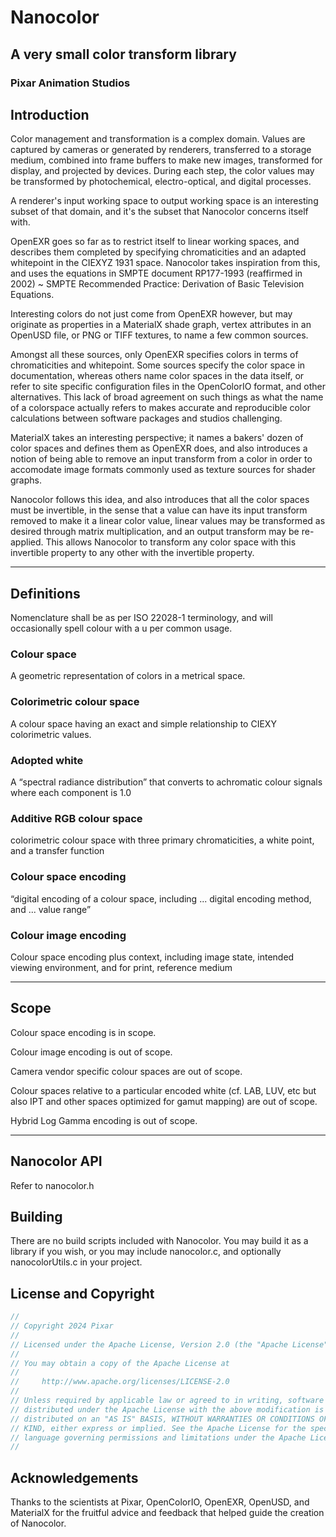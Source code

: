 # Nanocolor

## A very small color transform library

### Pixar Animation Studios

## Introduction

Color management and transformation is a complex domain.
Values are captured by cameras or generated by renderers,
transferred to a storage medium, combined into frame buffers
to make new images, transformed for display, and projected
by devices. During each step, the color values may be
transformed by photochemical, electro-optical, and digital
processes.

A renderer's input working space to output working space is
an interesting subset of that domain, and it's the subset
that Nanocolor concerns itself with.

OpenEXR goes so far as to restrict itself to linear working
spaces, and describes them completed by specifying chromaticities
and an adapted whitepoint in the CIEXYZ 1931 space. Nanocolor
takes inspiration from this, and uses the equations in SMPTE
document RP177-1993 (reaffirmed in 2002) ~ SMPTE Recommended
Practice: Derivation of Basic Television Equations.

Interesting colors do not just come from OpenEXR however, but
may originate as properties in a MaterialX shade graph, vertex
attributes in an OpenUSD file, or PNG or TIFF textures, to
name a few common sources.

Amongst all these sources, only OpenEXR specifies colors in terms
of chromaticities and whitepoint. Some sources specify the color
space in documentation, whereas others name color spaces in the
data itself, or refer to site specific configuration files in
the OpenColorIO format, and other alternatives. This lack of
broad agreement on such things as what the name of a colorspace
actually refers to makes accurate and reproducible color
calculations between software packages and studios challenging.

MaterialX takes an interesting perspective; it names a bakers'
dozen of color spaces and defines them as OpenEXR does, and
also introduces a notion of being able to remove an input transform
from a color in order to accomodate image formats commonly used
as texture sources for shader graphs.

Nanocolor follows this idea, and also introduces that all the
color spaces must be invertible, in the sense that a value can
have its input transform removed to make it a linear color value,
linear values may be transformed as desired through matrix
multiplication, and an output transform may be re-applied. This
allows Nanocolor to transform any color space with this invertible
property to any other with the invertible property.

_____

## Definitions

Nomenclature shall be as per ISO 22028-1 terminology, and will occasionally spell colour with a u per common usage.

### Colour space

A geometric representation of colors in a metrical space.

### Colorimetric colour space

A colour space having an exact and simple relationship to CIEXY colorimetric values.

### Adopted white

A “spectral radiance distribution” that converts to achromatic colour signals where each component is 1.0

### Additive RGB colour space

colorimetric colour space with three primary chromaticities, a white point, and a transfer function

### Colour space encoding

“digital encoding of a colour space, including ... digital encoding method, and ... value range”

### Colour image encoding

Colour space encoding plus context, including image state, intended viewing environment, and for print, reference medium

_____

## Scope

Colour space encoding is in scope.

Colour image encoding is out of scope.

Camera vendor specific colour spaces are out of scope.

Colour spaces relative to a particular encoded white (cf. LAB, LUV, etc but also IPT and other spaces optimized for gamut mapping) are out of scope.

Hybrid Log Gamma encoding is out of scope.

_____

## Nanocolor API

Refer to nanocolor.h

## Building

There are no build scripts included with Nanocolor. You may build
it as a library if you wish, or you may include nanocolor.c,
and optionally nanocolorUtils.c in your project.

## License and Copyright

```c
//
// Copyright 2024 Pixar
//
// Licensed under the Apache License, Version 2.0 (the "Apache License")
//
// You may obtain a copy of the Apache License at
//
//     http://www.apache.org/licenses/LICENSE-2.0
//
// Unless required by applicable law or agreed to in writing, software
// distributed under the Apache License with the above modification is
// distributed on an "AS IS" BASIS, WITHOUT WARRANTIES OR CONDITIONS OF ANY
// KIND, either express or implied. See the Apache License for the specific
// language governing permissions and limitations under the Apache License.
//
```

## Acknowledgements

Thanks to the scientists at Pixar, OpenColorIO, OpenEXR, OpenUSD, and MaterialX
for the fruitful advice and feedback that helped guide the creation of Nanocolor.
